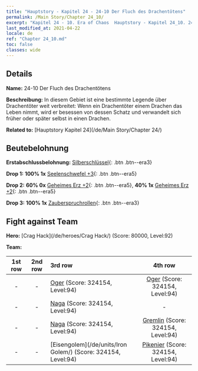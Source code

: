 ```yaml
---
title: "Hauptstory - Kapitel 24 - 24-10 Der Fluch des Drachentötens"
permalink: /Main Story/Chapter 24_10/
excerpt: "Kapitel 24 - 10. Era of Chaos  Hauptstory - Kapitel 24_10. 24-10 Der Fluch des Drachentötens"
last_modified_at: 2021-04-22
locale: de
ref: "Chapter 24_10.md"
toc: false
classes: wide
---
```


## Details

 **Name:** 24-10 Der Fluch des Drachentötens

 **Beschreibung:** In diesem Gebiet ist eine bestimmte Legende über Drachentöter weit verbreitet: Wenn ein Drachentöter einem Drachen das Leben nimmt, wird er besessen von dessen Schatz und verwandelt sich früher oder später selbst in einen Drachen.

 **Related to:** [Hauptstory Kapitel 24](/de/Main Story/Chapter 24/)

## Beutebelohnung

 **Erstabschlussbelohnung:** [Silberschlüssel](/ItemsDE/con_693/){: .btn .btn--era3}

 **Drop 1:** **100% 1x** [Seelenschwefel +3](/ItemsDE/mat_85/){: .btn .btn--era5}

 **Drop 2:** **60% 0x** [Geheimes Erz +2](/ItemsDE/mat_75/){: .btn .btn--era5}, **40% 1x** [Geheimes Erz +2](/ItemsDE/mat_75/){: .btn .btn--era5}

 **Drop 3:** **100% 1x** [Zauberspruchrollen](/ItemsDE/con_694/){: .btn .btn--era3}


## Fight against Team
 **Hero:** [Crag Hack](/de/heroes/Crag Hack/) (Score: 80000, Level:92)

 **Team:**


  | 1st row | 2nd row | 3rd row | 4th row |
  |:----:|:----:|:----|:----:|
  | - | - | [Oger](/de/units/Ogre/) (Score: 324154, Level:94)  | [Oger](/de/units/Ogre/) (Score: 324154, Level:94)  |
  | - | - | [Naga](/de/units/Naga/) (Score: 324154, Level:94)  | - |
  | - | - | [Naga](/de/units/Naga/) (Score: 324154, Level:94)  | [Gremlin](/de/units/Gremlin/) (Score: 324154, Level:94)  |
  | - | - | [Eisengolem](/de/units/Iron Golem/) (Score: 324154, Level:94)  | [Pikenier](/de/units/Pikeman/) (Score: 324154, Level:94)  |


